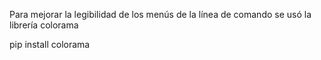 Para mejorar la legibilidad de los menús de la línea de comando se usó la librería colorama

pip install colorama
